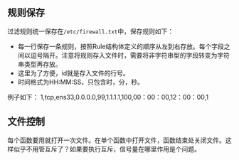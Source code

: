 ## 规则保存
过滤规则统一保存在`/etc/firewall.txt`中，保存规则如下：
- 每一行保存一条规则，按照Rule结构体定义的顺序从左到右存放。每个字段之间以逗号隔开。注意将规则存入文件时，需要将非字符串型的字段转变为字符串类型再存放。
- 这里为了方便，id就是存入文件的行号。
- 时间格式为HH:MM:SS，只包含时，分，秒。

例子如下：
1,tcp,ens33,0.0.0.0,99,1.1.1.1,100,00：00：00,12：00：00,1

## 文件控制
每个函数要用就打开一次文件。在单个函数中打开文件，函数结束处关闭文件。这样似乎不用管互斥了？如果要执行互斥，信号量在哪里作用是个问题。




